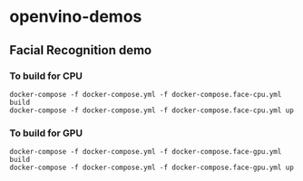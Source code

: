 # openvino-demos

## Facial Recognition demo

### To build for CPU
```
docker-compose -f docker-compose.yml -f docker-compose.face-cpu.yml build
docker-compose -f docker-compose.yml -f docker-compose.face-cpu.yml up
```
### To build for GPU

```
docker-compose -f docker-compose.yml -f docker-compose.face-gpu.yml build
docker-compose -f docker-compose.yml -f docker-compose.face-gpu.yml up
```
